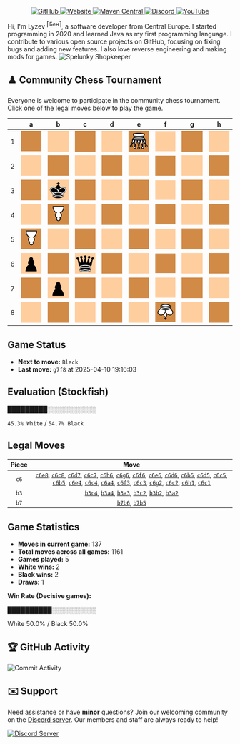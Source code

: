 <div align="center">
    <a href="https://github.com/Lyzev">
        <img src="https://wsrv.nl/?url=https://cdn.jsdelivr.net/npm/@intergrav/devins-badges@3.2.0/assets/cozy-minimal/available/github_vector.svg&w=64&h=64" alt="GitHub">
    </a>
    <a href="https://lyzev.dev">
        <img src="https://wsrv.nl/?url=https://cdn.jsdelivr.net/npm/@intergrav/devins-badges@3.2.0/assets/cozy-minimal/documentation/website_vector.svg&w=64&h=64" alt="Website">
    </a>
    <a href="https://central.sonatype.com/namespace/dev.lyzev.api">
        <img src="https://wsrv.nl/?url=https://cdn.jsdelivr.net/npm/@intergrav/devins-badges@3.2.0/assets/cozy-minimal/available/maven-central_vector.svg&w=64&h=64" alt="Maven Central">
    </a>
    <a href="https://lyzev.dev/discord">
        <img src="https://wsrv.nl/?url=https://cdn.jsdelivr.net/npm/@intergrav/devins-badges@3/assets/cozy-minimal/social/discord-plural_vector.svg&w=64&h=64" alt="Discord">
    </a>
    <a href="https://www.youtube.com/@lyzev">
        <img src="https://wsrv.nl/?url=https://cdn.jsdelivr.net/npm/@intergrav/devins-badges@3.2.0/assets/cozy-minimal/social/youtube-singular_vector.svg&w=64&h=64" alt="YouTube">
    </a>
</div>

[//]: # (23, 08 Mon 2021, 20:00:00)

Hi, I'm Lyzev <sup>⎡Бен⎤</sup>, a software developer from Central Europe. I started programming in 2020 and learned Java as my first programming language. I contribute to various open source projects on GitHub, focusing on fixing bugs and adding new features. I also love reverse engineering and making mods for games. ![Spelunky Shopkeeper](https://static.wikia.nocookie.net/spelunky/images/c/cd/Shopkeeper_HD.png/revision/latest/scale-to-height-down/18)

## :chess_pawn: Community Chess Tournament

Everyone is welcome to participate in the community chess tournament.
Click one of the legal moves below to play the game.

|   | a | b | c | d | e | f | g | h |
|---|---|---|---|---|---|---|---|---|
| 1 | ![Square](chess/assets/img/dark/square.svg) | ![Square](chess/assets/img/light/square.svg) | [![Square](chess/assets/img/dark/square.svg)](https://github.com/Lyzev/Lyzev/issues/new?title=chess%7Cc6c1&body=Click+%27Create%27+to+submit+this+move.) | ![Square](chess/assets/img/light/square.svg) | ![Q](chess/assets/img/dark/white/down/queen.svg) | ![Square](chess/assets/img/light/square.svg) | ![Square](chess/assets/img/dark/square.svg) | [![Square](chess/assets/img/light/square.svg)](https://github.com/Lyzev/Lyzev/issues/new?title=chess%7Cc6h1&body=Click+%27Create%27+to+submit+this+move.) |
| 2 | [![Square](chess/assets/img/light/square.svg)](https://github.com/Lyzev/Lyzev/issues/new?title=chess%7Cb3a2&body=Click+%27Create%27+to+submit+this+move.) | [![Square](chess/assets/img/dark/square.svg)](https://github.com/Lyzev/Lyzev/issues/new?title=chess%7Cb3b2&body=Click+%27Create%27+to+submit+this+move.) | ![Square](chess/assets/img/light/square.svg) | ![Square](chess/assets/img/dark/square.svg) | ![Square](chess/assets/img/light/square.svg) | ![Square](chess/assets/img/dark/square.svg) | [![Square](chess/assets/img/light/square.svg)](https://github.com/Lyzev/Lyzev/issues/new?title=chess%7Cc6g2&body=Click+%27Create%27+to+submit+this+move.) | ![Square](chess/assets/img/dark/square.svg) |
| 3 | [![Square](chess/assets/img/dark/square.svg)](https://github.com/Lyzev/Lyzev/issues/new?title=chess%7Cb3a3&body=Click+%27Create%27+to+submit+this+move.) | ![k](chess/assets/img/light/black/up/king.svg) | [![Square](chess/assets/img/dark/square.svg)](https://github.com/Lyzev/Lyzev/issues/new?title=chess%7Cc6c3&body=Click+%27Create%27+to+submit+this+move.) | ![Square](chess/assets/img/light/square.svg) | ![Square](chess/assets/img/dark/square.svg) | [![Square](chess/assets/img/light/square.svg)](https://github.com/Lyzev/Lyzev/issues/new?title=chess%7Cc6f3&body=Click+%27Create%27+to+submit+this+move.) | ![Square](chess/assets/img/dark/square.svg) | ![Square](chess/assets/img/light/square.svg) |
| 4 | ![Square](chess/assets/img/light/square.svg) | ![P](chess/assets/img/dark/white/down/pawn.svg) | ![Square](chess/assets/img/light/square.svg) | ![Square](chess/assets/img/dark/square.svg) | [![Square](chess/assets/img/light/square.svg)](https://github.com/Lyzev/Lyzev/issues/new?title=chess%7Cc6e4&body=Click+%27Create%27+to+submit+this+move.) | ![Square](chess/assets/img/dark/square.svg) | ![Square](chess/assets/img/light/square.svg) | ![Square](chess/assets/img/dark/square.svg) |
| 5 | ![P](chess/assets/img/dark/white/down/pawn.svg) | ![Square](chess/assets/img/light/square.svg) | [![Square](chess/assets/img/dark/square.svg)](https://github.com/Lyzev/Lyzev/issues/new?title=chess%7Cc6c5&body=Click+%27Create%27+to+submit+this+move.) | [![Square](chess/assets/img/light/square.svg)](https://github.com/Lyzev/Lyzev/issues/new?title=chess%7Cc6d5&body=Click+%27Create%27+to+submit+this+move.) | ![Square](chess/assets/img/dark/square.svg) | ![Square](chess/assets/img/light/square.svg) | ![Square](chess/assets/img/dark/square.svg) | ![Square](chess/assets/img/light/square.svg) |
| 6 | ![p](chess/assets/img/light/black/up/pawn.svg) | ![Square](chess/assets/img/dark/square.svg) | ![q](chess/assets/img/light/black/up/queen.svg) | [![Square](chess/assets/img/dark/square.svg)](https://github.com/Lyzev/Lyzev/issues/new?title=chess%7Cc6d6&body=Click+%27Create%27+to+submit+this+move.) | [![Square](chess/assets/img/light/square.svg)](https://github.com/Lyzev/Lyzev/issues/new?title=chess%7Cc6e6&body=Click+%27Create%27+to+submit+this+move.) | [![Square](chess/assets/img/dark/square.svg)](https://github.com/Lyzev/Lyzev/issues/new?title=chess%7Cc6f6&body=Click+%27Create%27+to+submit+this+move.) | [![Square](chess/assets/img/light/square.svg)](https://github.com/Lyzev/Lyzev/issues/new?title=chess%7Cc6g6&body=Click+%27Create%27+to+submit+this+move.) | [![Square](chess/assets/img/dark/square.svg)](https://github.com/Lyzev/Lyzev/issues/new?title=chess%7Cc6h6&body=Click+%27Create%27+to+submit+this+move.) |
| 7 | ![Square](chess/assets/img/dark/square.svg) | ![p](chess/assets/img/light/black/up/pawn.svg) | [![Square](chess/assets/img/dark/square.svg)](https://github.com/Lyzev/Lyzev/issues/new?title=chess%7Cc6c7&body=Click+%27Create%27+to+submit+this+move.) | [![Square](chess/assets/img/light/square.svg)](https://github.com/Lyzev/Lyzev/issues/new?title=chess%7Cc6d7&body=Click+%27Create%27+to+submit+this+move.) | ![Square](chess/assets/img/dark/square.svg) | ![Square](chess/assets/img/light/square.svg) | ![Square](chess/assets/img/dark/square.svg) | ![Square](chess/assets/img/light/square.svg) |
| 8 | ![Square](chess/assets/img/light/square.svg) | ![Square](chess/assets/img/dark/square.svg) | [![Square](chess/assets/img/light/square.svg)](https://github.com/Lyzev/Lyzev/issues/new?title=chess%7Cc6c8&body=Click+%27Create%27+to+submit+this+move.) | ![Square](chess/assets/img/dark/square.svg) | [![Square](chess/assets/img/light/square.svg)](https://github.com/Lyzev/Lyzev/issues/new?title=chess%7Cc6e8&body=Click+%27Create%27+to+submit+this+move.) | ![K](chess/assets/img/dark/white/down/king.svg) | ![Square](chess/assets/img/light/square.svg) | ![Square](chess/assets/img/dark/square.svg) |

## Game Status

- **Next to move:** `Black`
- **Last move:** `g7f8` at 2025-04-10 19:16:03

## Evaluation (Stockfish)

█████████░░░░░░░░░░░

`45.3% White` / `54.7% Black`

## Legal Moves

| **Piece** | **Move** |
|:---------:|:--------:|
| `c6` | [`c6e8`](https://github.com/Lyzev/Lyzev/issues/new?title=chess%7Cc6e8&body=Click+%27Create%27+to+submit+this+move.), [`c6c8`](https://github.com/Lyzev/Lyzev/issues/new?title=chess%7Cc6c8&body=Click+%27Create%27+to+submit+this+move.), [`c6d7`](https://github.com/Lyzev/Lyzev/issues/new?title=chess%7Cc6d7&body=Click+%27Create%27+to+submit+this+move.), [`c6c7`](https://github.com/Lyzev/Lyzev/issues/new?title=chess%7Cc6c7&body=Click+%27Create%27+to+submit+this+move.), [`c6h6`](https://github.com/Lyzev/Lyzev/issues/new?title=chess%7Cc6h6&body=Click+%27Create%27+to+submit+this+move.), [`c6g6`](https://github.com/Lyzev/Lyzev/issues/new?title=chess%7Cc6g6&body=Click+%27Create%27+to+submit+this+move.), [`c6f6`](https://github.com/Lyzev/Lyzev/issues/new?title=chess%7Cc6f6&body=Click+%27Create%27+to+submit+this+move.), [`c6e6`](https://github.com/Lyzev/Lyzev/issues/new?title=chess%7Cc6e6&body=Click+%27Create%27+to+submit+this+move.), [`c6d6`](https://github.com/Lyzev/Lyzev/issues/new?title=chess%7Cc6d6&body=Click+%27Create%27+to+submit+this+move.), [`c6b6`](https://github.com/Lyzev/Lyzev/issues/new?title=chess%7Cc6b6&body=Click+%27Create%27+to+submit+this+move.), [`c6d5`](https://github.com/Lyzev/Lyzev/issues/new?title=chess%7Cc6d5&body=Click+%27Create%27+to+submit+this+move.), [`c6c5`](https://github.com/Lyzev/Lyzev/issues/new?title=chess%7Cc6c5&body=Click+%27Create%27+to+submit+this+move.), [`c6b5`](https://github.com/Lyzev/Lyzev/issues/new?title=chess%7Cc6b5&body=Click+%27Create%27+to+submit+this+move.), [`c6e4`](https://github.com/Lyzev/Lyzev/issues/new?title=chess%7Cc6e4&body=Click+%27Create%27+to+submit+this+move.), [`c6c4`](https://github.com/Lyzev/Lyzev/issues/new?title=chess%7Cc6c4&body=Click+%27Create%27+to+submit+this+move.), [`c6a4`](https://github.com/Lyzev/Lyzev/issues/new?title=chess%7Cc6a4&body=Click+%27Create%27+to+submit+this+move.), [`c6f3`](https://github.com/Lyzev/Lyzev/issues/new?title=chess%7Cc6f3&body=Click+%27Create%27+to+submit+this+move.), [`c6c3`](https://github.com/Lyzev/Lyzev/issues/new?title=chess%7Cc6c3&body=Click+%27Create%27+to+submit+this+move.), [`c6g2`](https://github.com/Lyzev/Lyzev/issues/new?title=chess%7Cc6g2&body=Click+%27Create%27+to+submit+this+move.), [`c6c2`](https://github.com/Lyzev/Lyzev/issues/new?title=chess%7Cc6c2&body=Click+%27Create%27+to+submit+this+move.), [`c6h1`](https://github.com/Lyzev/Lyzev/issues/new?title=chess%7Cc6h1&body=Click+%27Create%27+to+submit+this+move.), [`c6c1`](https://github.com/Lyzev/Lyzev/issues/new?title=chess%7Cc6c1&body=Click+%27Create%27+to+submit+this+move.) |
| `b3` | [`b3c4`](https://github.com/Lyzev/Lyzev/issues/new?title=chess%7Cb3c4&body=Click+%27Create%27+to+submit+this+move.), [`b3a4`](https://github.com/Lyzev/Lyzev/issues/new?title=chess%7Cb3a4&body=Click+%27Create%27+to+submit+this+move.), [`b3a3`](https://github.com/Lyzev/Lyzev/issues/new?title=chess%7Cb3a3&body=Click+%27Create%27+to+submit+this+move.), [`b3c2`](https://github.com/Lyzev/Lyzev/issues/new?title=chess%7Cb3c2&body=Click+%27Create%27+to+submit+this+move.), [`b3b2`](https://github.com/Lyzev/Lyzev/issues/new?title=chess%7Cb3b2&body=Click+%27Create%27+to+submit+this+move.), [`b3a2`](https://github.com/Lyzev/Lyzev/issues/new?title=chess%7Cb3a2&body=Click+%27Create%27+to+submit+this+move.) |
| `b7` | [`b7b6`](https://github.com/Lyzev/Lyzev/issues/new?title=chess%7Cb7b6&body=Click+%27Create%27+to+submit+this+move.), [`b7b5`](https://github.com/Lyzev/Lyzev/issues/new?title=chess%7Cb7b5&body=Click+%27Create%27+to+submit+this+move.) |

## Game Statistics

- **Moves in current game:** 137
- **Total moves across all games:** 1161
- **Games played:** 5
- **White wins:** 2
- **Black wins:** 2
- **Draws:** 1

**Win Rate (Decisive games):**

██████████░░░░░░░░░░

White 50.0% / Black 50.0%


## :trophy: GitHub Activity

![Commit Activity](https://lyzev.dev/assets/img/Lyzev.svg)

## :envelope: Support

Need assistance or have **minor** questions? Join our welcoming community on
the [Discord server](https://lyzev.dev/discord). Our members and staff are always ready to help!

[![Discord Server](https://cdn.jsdelivr.net/npm/@intergrav/devins-badges@3/assets/cozy/social/discord-plural_vector.svg)](https://lyzev.dev/discord)
